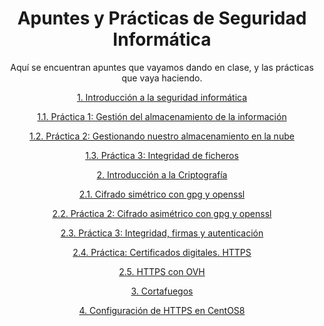 <div align="center">

# Apuntes y Prácticas de Seguridad Informática

Aquí se encuentran apuntes que vayamos dando en clase, y las prácticas que vaya
haciendo.

[1. Introducción a la seguridad informática](./Introducciónalainformática.md)

   [1.1. Práctica 1: Gestión del almacenamiento de la información](./Práctica1Gestiondelalmacenamiento.md)  

   [1.2. Práctica 2: Gestionando nuestro almacenamiento en la nube](./Práctica2Gestiondelalmacenamientonube.md)

   [1.3. Práctica 3: Integridad de ficheros](./Práctica3Integridadficheros.md)

[2. Introducción a la Criptografía](./Criptografia.md)

[2.1. Cifrado simétrico con gpg y openssl](./Cifradosimetrico.md)

[2.2. Práctica 2: Cifrado asimétrico con gpg y openssl](./Practicacifrado.md)

[2.3. Práctica 3: Integridad, firmas y autenticación](./Practica3.md)

[2.4. Práctica: Certificados digitales. HTTPS](./CertDigitales.md)

[2.5. HTTPS con OVH](./OVHTTPS.md)

[3. Cortafuegos](./cortafuegos.md)

[4. Configuración de HTTPS en CentOS8](./ConfHTTPS.md)

</div>
